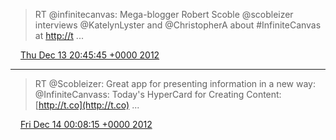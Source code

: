 > RT @infinitecanvas: Mega-blogger Robert Scoble @scobleizer interviews @KatelynLyster and @ChristopherA about #InfiniteCanvas at [http://t](http://t) ...

<img src="../../media/tweet.ico" width="12" /> [Thu Dec 13 20:45:45 +0000 2012](https://twitter.com/ChristopherA/status/279326264714739713)

----

> RT @Scobleizer: Great app for presenting information in a new way: @InfiniteCanvass: Today's HyperCard for Creating Content: [http://t.co](http://t.co) ...

<img src="../../media/tweet.ico" width="12" /> [Fri Dec 14 00:08:15 +0000 2012](https://twitter.com/ChristopherA/status/279377225957126145)